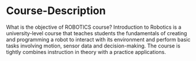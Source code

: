 # Course-Description
What is the objective of ROBOTICS course?
Introduction to Robotics is a university-level course that teaches students the fundamentals of creating and programming a robot to interact with its environment and perform basic tasks involving motion, sensor data and decision-making. The course is tightly combines instruction in theory with a practice applications.
